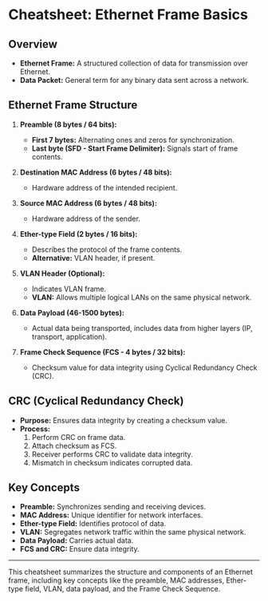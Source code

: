 # Cheatsheet: Ethernet Frame Basics

## Overview

- **Ethernet Frame:** A structured collection of data for transmission over Ethernet.
- **Data Packet:** General term for any binary data sent across a network.

## Ethernet Frame Structure

1. **Preamble (8 bytes / 64 bits):**

   - **First 7 bytes:** Alternating ones and zeros for synchronization.
   - **Last byte (SFD - Start Frame Delimiter):** Signals start of frame contents.

2. **Destination MAC Address (6 bytes / 48 bits):**

   - Hardware address of the intended recipient.

3. **Source MAC Address (6 bytes / 48 bits):**

   - Hardware address of the sender.

4. **Ether-type Field (2 bytes / 16 bits):**

   - Describes the protocol of the frame contents.
   - **Alternative:** VLAN header, if present.

5. **VLAN Header (Optional):**

   - Indicates VLAN frame.
   - **VLAN:** Allows multiple logical LANs on the same physical network.

6. **Data Payload (46-1500 bytes):**

   - Actual data being transported, includes data from higher layers (IP, transport, application).

7. **Frame Check Sequence (FCS - 4 bytes / 32 bits):**
   - Checksum value for data integrity using Cyclical Redundancy Check (CRC).

## CRC (Cyclical Redundancy Check)

- **Purpose:** Ensures data integrity by creating a checksum value.
- **Process:**
  1. Perform CRC on frame data.
  2. Attach checksum as FCS.
  3. Receiver performs CRC to validate data integrity.
  4. Mismatch in checksum indicates corrupted data.

## Key Concepts

- **Preamble:** Synchronizes sending and receiving devices.
- **MAC Address:** Unique identifier for network interfaces.
- **Ether-type Field:** Identifies protocol of data.
- **VLAN:** Segregates network traffic within the same physical network.
- **Data Payload:** Carries actual data.
- **FCS and CRC:** Ensure data integrity.

---

This cheatsheet summarizes the structure and components of an Ethernet frame, including key concepts like the preamble, MAC addresses, Ether-type field, VLAN, data payload, and the Frame Check Sequence.
